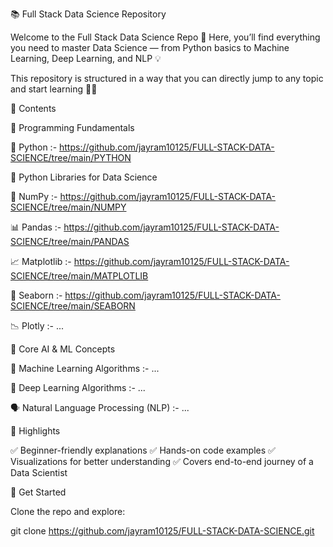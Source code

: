 📚 Full Stack Data Science Repository

Welcome to the Full Stack Data Science Repo 🚀
Here, you’ll find everything you need to master Data Science — from Python basics to Machine Learning, Deep Learning, and NLP 💡

This repository is structured in a way that you can directly jump to any topic and start learning 📖✨

📌 Contents

🔹 Programming Fundamentals

🐍 Python :- https://github.com/jayram10125/FULL-STACK-DATA-SCIENCE/tree/main/PYTHON

🔹 Python Libraries for Data Science

🔢 NumPy :- https://github.com/jayram10125/FULL-STACK-DATA-SCIENCE/tree/main/NUMPY

📊 Pandas :- https://github.com/jayram10125/FULL-STACK-DATA-SCIENCE/tree/main/PANDAS

📈 Matplotlib :- https://github.com/jayram10125/FULL-STACK-DATA-SCIENCE/tree/main/MATPLOTLIB

🎨 Seaborn :- https://github.com/jayram10125/FULL-STACK-DATA-SCIENCE/tree/main/SEABORN

📉 Plotly :- ...

🔹 Core AI & ML Concepts

🤖 Machine Learning Algorithms :- ...

🧠 Deep Learning Algorithms :- ...

🗣️ Natural Language Processing (NLP) :- ...

🌟 Highlights

✅ Beginner-friendly explanations
✅ Hands-on code examples
✅ Visualizations for better understanding
✅ Covers end-to-end journey of a Data Scientist

🚀 Get Started

Clone the repo and explore:

git clone https://github.com/jayram10125/FULL-STACK-DATA-SCIENCE.git

